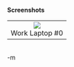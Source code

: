 <b>Screenshots</b>
<br /><table><tr><td><center><img src="./images/work01.png"><br />Work Laptop #0</center></td></tr></table>
<br />-m
<br />